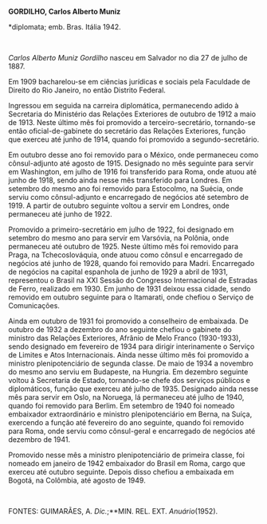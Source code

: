**GORDILHO, Carlos Alberto Muniz**

\*diplomata; emb. Bras. Itália 1942.

 

*Carlos Alberto Muniz Gordilho* nasceu em Salvador no dia 27 de julho de
1887.

Em 1909 bacharelou-se em ciências jurídicas e sociais pela Faculdade de
Direito do Rio Janeiro, no então Distrito Federal.

Ingressou em seguida na carreira diplomática, permanecendo adido à
Secretaria do Ministério das Relações Exteriores de outubro de 1912 a
maio de 1913. Neste último mês foi promovido a terceiro-secretário,
tornando-se então oficial-de-gabinete do secretário das Relações
Exteriores, função que exerceu até junho de 1914, quando foi promovido a
segundo-secretário.

Em outubro desse ano foi removido para o México, onde permaneceu como
cônsul-adjunto até agosto de 1915. Designado no mês seguinte para servir
em Washington, em julho de 1916 foi transferido para Roma, onde atuou
até junho de 1918, sendo ainda nesse mês transferido para Londres. Em
setembro do mesmo ano foi removido para Estocolmo, na Suécia, onde
serviu como cônsul-adjunto e encarregado de negócios até setembro de
1919. A partir de outubro seguinte voltou a servir em Londres, onde
permaneceu até junho de 1922.

Promovido a primeiro-secretário em julho de 1922, foi designado em
setembro do mesmo ano para servir em Varsóvia, na Polônia, onde
permaneceu até outubro de 1925. Neste último mês foi removido para
Praga, na Tchecoslováquia, onde atuou como cônsul e encarregado de
negócios até junho de 1928, quando foi removido para Madri. Encarregado
de negócios na capital espanhola de junho de 1929 a abril de 1931,
representou o Brasil na XXI Sessão do Congresso Internacional de
Estradas de Ferro, realizado em 1930. Em junho de 1931 deixou essa
cidade, sendo removido em outubro seguinte para o Itamarati, onde
chefiou o Serviço de Comunicações.

Ainda em outubro de 1931 foi promovido a conselheiro de embaixada. De
outubro de 1932 a dezembro do ano seguinte chefiou o gabinete do
ministro das Relações Exteriores, Afrânio de Melo Franco (1930-1933),
sendo designado em fevereiro de 1934 para dirigir interinamente o
Serviço de Limites e Atos Internacionais. Ainda nesse último mês foi
promovido a ministro plenipotenciário de segunda classe. De maio de 1934
a novembro do mesmo ano serviu em Budapeste, na Hungria. Em dezembro
seguinte voltou à Secretaria de Estado, tornando-se chefe dos serviços
públicos e diplomáticos, função que exerceu até julho de 1935. Designado
ainda nesse mês para servir em Oslo, na Noruega, lá permaneceu até julho
de 1940, quando foi removido para Berlim. Em setembro de 1940 foi
nomeado embaixador extraordinário e ministro plenipotenciário em Berna,
na Suíça, exercendo a função até fevereiro do ano seguinte, quando foi
removido para Roma, onde serviu como cônsul-geral e encarregado de
negócios até dezembro de 1941.

Promovido nesse mês a ministro plenipotenciário de primeira classe, foi
nomeado em janeiro de 1942 embaixador do Brasil em Roma, cargo que
exerceu até outubro seguinte. Depois disso chefiou a embaixada em
Bogotá, na Colômbia, até agosto de 1949.

 

FONTES: GUIMARÃES, A. *Dic.*;**MIN. REL. EXT. *Anuário*(1952).

 
